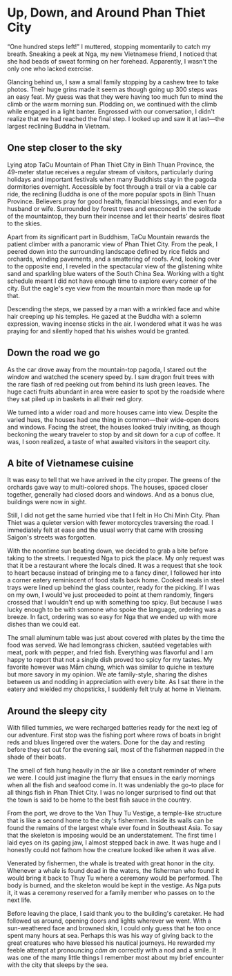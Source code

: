 # Up, Down, and Around Phan Thiet City

“One hundred steps left!” I muttered, stopping momentarily to catch my breath. Sneaking a peek at Nga, my new Vietnamese friend, I noticed that she had beads of sweat forming on her forehead. Apparently, I wasn't the only one who lacked exercise.

Glancing behind us, I saw a small family stopping by a cashew tree to take photos. Their huge grins made it seem as though going up 300 steps was an easy feat. My guess was that they were having too much fun to mind the climb or the warm morning sun. Plodding on, we continued with the climb while engaged in a light banter. Engrossed with our conversation, I didn't realize that we had reached the final step. I looked up and saw it at last—the largest reclining Buddha in Vietnam.

## One step closer to the sky
Lying atop TaCu Mountain of Phan Thiet City in Binh Thuan Province, the 49-meter statue receives a regular stream of visitors, particularly during holidays and important festivals when many Buddhists stay in the pagoda dormitories overnight. Accessible by foot through a trail or via a cable car ride, the reclining Buddha is one of the more popular spots in Binh Thuan Province. Believers pray for good health, financial blessings, and even for a husband or wife. Surrounded by forest trees and ensconced in the solitude of the mountaintop, they burn their incense and let their hearts' desires float to the skies.

Apart from its significant part in Buddhism, TaCu Mountain rewards the patient climber with a panoramic view of Phan Thiet City. From the peak, I peered down into the surrounding landscape defined by rice fields and orchards, winding pavements, and a smattering of roofs. And, looking over to the opposite end, I reveled in the spectacular view of the glistening white sand and sparkling blue waters of the South China Sea. Working with a tight schedule meant I did not have enough time to explore every corner of the city. But the eagle's eye view from the mountain more than made up for that.

Descending the steps, we passed by a man with a wrinkled face and white hair creeping up his temples. He gazed at the Buddha with a solemn expression, waving incense sticks in the air. I wondered what it was he was praying for and silently hoped that his wishes would be granted.

## Down the road we go
As the car drove away from the mountain-top pagoda, I stared out the window and watched the scenery speed by. I saw dragon fruit trees with the rare flash of red peeking out from behind its lush green leaves. The huge cacti fruits abundant in area were easier to spot by the roadside where they sat piled up in baskets in all their red glory. 

We turned into a wider road and more houses came into view. Despite the varied hues, the houses had one thing in common—their wide-open doors and windows. Facing the street, the houses looked truly inviting, as though beckoning the weary traveler to stop by and sit down for a cup of coffee. It was, I soon realized, a taste of what awaited visitors in the seaport city.

## A bite of Vietnamese cuisine
It was easy to tell that we have arrived in the city proper. The greens of the orchards gave way to multi-colored shops. The houses, spaced closer together, generally had closed doors and windows. And as a bonus clue, buildings were now in sight. 

Still, I did not get the same hurried vibe that I felt in Ho Chi Minh City. Phan Thiet was a quieter version with fewer motorcycles traversing the road. I immediately felt at ease and the usual worry that came with crossing Saigon's streets was forgotten. 

With the noontime sun beating down, we decided to grab a bite before taking to the streets. I requested Nga to pick the place. My only request was that it be a restaurant where the locals dined. It was a request that she took to heart because instead of bringing me to a fancy diner, I followed her into a corner eatery reminiscent of food stalls back home. Cooked meals in steel trays were lined up behind the glass counter, ready for the picking. If I was on my own, I would've just proceeded to point at them randomly, fingers crossed that I wouldn't end up with something too spicy. But because I was lucky enough to be with someone who spoke the language, ordering was a breeze. In fact, ordering was so easy for Nga that we ended up with more dishes than we could eat.

The small aluminum table was just about covered with plates by the time the food was served. We had lemongrass chicken, sautéed vegetables with meat, pork with pepper, and fried fish. Everything was flavorful and I am happy to report that not a single dish proved too spicy for my tastes. My favorite however was Mắm chưng, which was similar to quiche in texture but more savory in my opinion. We ate family-style, sharing the dishes between us and nodding in appreciation with every bite. As I sat there in the eatery and wielded my chopsticks, I suddenly felt truly at home in Vietnam. 

## Around the sleepy city
With filled tummies, we were recharged batteries ready for the next leg of our adventure. First stop was the fishing port where rows of boats in bright reds and blues lingered over the waters. Done for the day and resting before they set out for the evening sail, most of the fishermen napped in the shade of their boats.

The smell of fish hung heavily in the air like a constant reminder of where we were. I could just imagine the flurry that ensues in the early mornings when all the fish and seafood come in. It was undeniably the go-to place for all things fish in Phan Thiet City. I was no longer surprised to find out that the town is said to be home to the best fish sauce in the country.

From the port, we drove to the Van Thuy Tu Vestige, a temple-like structure that is like a second home to the city's fishermen. Inside its walls can be found the remains of the largest whale ever found in Southeast Asia. To say that the skeleton is imposing would be an understatement. The first time I laid eyes on its gaping jaw, I almost stepped back in awe. It was huge and I honestly could not fathom how the creature looked like when it was alive.

Venerated by fishermen, the whale is treated with great honor in the city. Whenever a whale is found dead in the waters, the fisherman who found it would bring it back to Thuy Tu where a ceremony would be performed. The body is burned, and the skeleton would be kept in the vestige. As Nga puts it, it was a ceremony reserved for a family member who passes on to the next life.

Before leaving the place, I said thank you to the building's caretaker. He had followed us around, opening doors and lights wherever we went. With a sun-weathered face and browned skin, I could only guess that he too once spent many hours at sea. Perhaps this was his way of giving back to the great creatures who have blessed his nautical journeys. He rewarded my feeble attempt at pronouncing _cảm ơn_ correctly with a nod and a smile. It was one of the many little things I remember most about my brief encounter with the city that sleeps by the sea.


